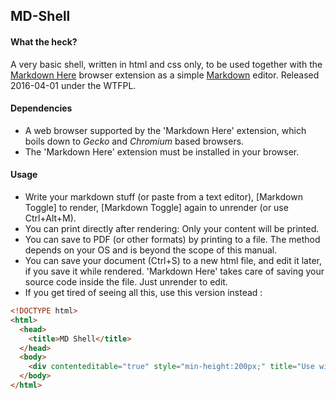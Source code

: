 ## MD-Shell
#### What the heck?

A very basic shell, written in html and css only, to be used together with the [Markdown Here](http://markdown-here.com/) browser extension as a simple [Markdown](https://github.com/adam-p/markdown-here/wiki/Markdown-Here-Cheatsheet) editor.
Released 2016-04-01 under the WTFPL.

#### Dependencies

- A web browser supported by the 'Markdown Here' extension, which boils down to *Gecko* and *Chromium* based browsers.
- The 'Markdown Here' extension must be installed in your browser.

#### Usage

- Write your markdown stuff (or paste from a text editor), <right click>[Markdown Toggle] to render, <right click>[Markdown Toggle] again to unrender (or use Ctrl+Alt+M).
- You can print directly after rendering: Only your content will be printed.
- You can save to PDF (or other formats) by printing to a file. The method depends on your OS and is beyond the scope of this manual.
- You can save your document (Ctrl+S) to a new html file, and edit it later, if you save it while rendered. 'Markdown Here' takes care of saving your source code inside the file. Just unrender to edit.
- If you get tired of seeing all this, use this version instead :

```html
<!DOCTYPE html>
<html>
  <head>
    <title>MD Shell</title>
  </head>
  <body>
    <div contenteditable="true" style="min-height:200px;" title="Use with 'Markdown Here' extension!"></div>
  </body>
</html>
```
